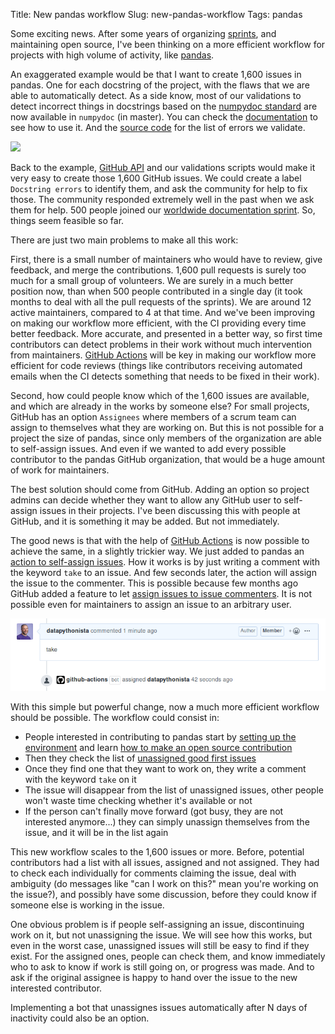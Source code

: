 Title: New pandas workflow
Slug: new-pandas-workflow
Tags: pandas

Some exciting news. After some years of organizing [sprints](https://python-sprints.github.io/),
and maintaining open source, I've been thinking on a more efficient workflow for projects with
high volume of activity, like [pandas](https://pandas.pydata.org/).

An exaggerated example would be that I want to create 1,600 issues in pandas. One for each
docstring of the project, with the flaws that we are able to automatically detect. As a
side know, most of our validations to detect incorrect things in docstrings based on the
[numpydoc standard](https://numpydoc.readthedocs.io/en/latest/format.html) are now available
in `numpydoc` (in master). You can check the
[documentation](https://numpydoc.readthedocs.io/en/latest/validation.html) to
see how to use it. And the [source code](https://github.com/numpy/numpydoc/blob/master/numpydoc/validate.py#L35)
for the list of errors we validate.

![](/static/img/blog/numpydoc_validation.png)

Back to the example, [GitHub API](https://developer.github.com/v3/) and our validations
scripts would make it very easy to create those 1,600 GitHub issues. We could create a
label `Docstring errors` to identify them, and ask the community for help to fix
those. The community responded extremely well in the past when we ask them for help.
500 people joined our [worldwide documentation sprint](https://numfocus.org/blog/worldwide-pandas-sprint).
So, things seem feasible so far.

There are just two main problems to make all this work:

First, there is a small number of maintainers who would have to review, give feedback, and
merge the contributions. 1,600 pull requests is surely too much for a small group
of volunteers. We are surely in a much better position now, than when 500 people
contributed in a single day (it took months to deal with all the pull requests of the sprints).
We are around 12 active maintainers, compared to 4 at that time.
And we've been improving on making our workflow more efficient, with the
CI providing every time better feedback. More accurate, and presented in a better
way, so first time contributors can detect problems in their work without much
intervention from maintainers. [GitHub Actions](https://github.com/features/actions)
will be key in making our workflow more efficient for code reviews (things like
contributors receiving automated emails when the CI detects something that needs to
be fixed in their work).

Second, how could people know which of the 1,600 issues are available, and which
are already in the works by someone else? For small projects, GitHub has an option
`Assignees` where members of a scrum team can assign to themselves what they are
working on. But this is not possible for a project the size of pandas, since only members
of the organization are able to self-assign issues. And even if we wanted to add
every possible contributor to the pandas GitHub organization, that would be a huge
amount of work for maintainers.

The best solution should come from GitHub. Adding an option so project admins can
decide whether they want to allow any GitHub user to self-assign issues in their
projects. I've been discussing this with people at GitHub, and it is something it
may be added. But not immediately.

The good news is that with the help of [GitHub Actions](https://github.com/features/actions)
is now possible to achieve the same, in a slightly trickier way. We just added
to pandas an [action to self-assign issues](https://github.com/pandas-dev/pandas/pull/29648).
How it works is by just writing a comment with the keyword `take` to an issue.
And few seconds later, the action will assign the issue to the commenter. This
is possible because few months ago GitHub added a feature to let
[assign issues to issue commenters](https://github.blog/2019-06-25-assign-issues-to-issue-commenters/).
It is not possible even for maintainers to assign an issue to an arbitrary user.

![](/static/img/blog/github_actions_assign.png)

With this simple but powerful change, now a much more efficient workflow should
be possible. The workflow could consist in:

- People interested in contributing to pandas start by [setting up the environment](https://python-sprints.github.io/pandas/guide/pandas_setup.html)
  and learn [how to make an open source contribution](https://docs.google.com/presentation/d/1rOSYXZPyMe9KXnbVK_xbJzw_-ijxd6bIxndmvPU6L2o/edit?usp=sharing)
- Then they check the list of [unassigned good first issues](https://github.com/pandas-dev/pandas/issues?q=is%3Aopen+is%3Aissue+label%3A%22good+first+issue%22+no%3Aassignee)
- Once they find one that they want to work on, they write a comment with the keyword `take` on it
- The issue will disappear from the list of unassigned issues,
  other people won't waste time checking whether it's available or not
- If the person can't finally move forward (got busy, they are not interested anymore...)
  they can simply unassign themselves from the issue, and it will be in the list again

This new workflow scales to the 1,600 issues or more. Before, potential contributors had
a list with all issues, assigned and not assigned. They had to check each individually for comments
claiming the issue, deal with ambiguity (do messages like "can I work on this?" mean you're working
on the issue?), and possibly have some discussion, before they could know if someone else is working in the issue.

One obvious problem is if people self-assigning an issue, discontinuing work on it, but not
unassigning the issue. We will see how this works, but even in the worst case, unassigned
issues will still be easy to find if they exist. For the assigned ones, people can check them,
and know immediately who to ask to know if work is still going on, or progress was made.
And to ask if the original assignee is happy to hand over the issue to the new interested contributor.

Implementing a bot that unassignes issues automatically after N days of inactivity could
also be an option.
